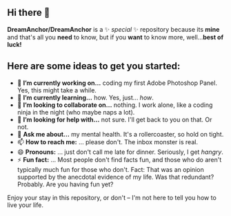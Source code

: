 ## Hi there 👋


**DreamAnchor/DreamAnchor** is a ✨ _special_ ✨ repository because its **mine** and that's all you **need** to know, but if you **want** to know more, well...**best of luck!**

## Here are some ideas to get you started:

- 🔭 **I’m currently working on...** coding my first Adobe Photoshop Panel. Yes, this might take a while. 
- 🌱 **I’m currently learning...** how. Yes, just... *how*.
- 👯 **I’m looking to collaborate on...** nothing. I work alone, like a coding ninja in the night (who maybe naps a lot).
- 🤔 **I’m looking for help with...** not sure. I'll get back to you on that. Or not.
- 💬 **Ask me about...** my mental health. It's a rollercoaster, so hold on tight.
- 📫 **How to reach me:** ... please don't. The inbox monster is real.
- 😄 **Pronouns:** ... just don't call me late for dinner. Seriously, I get *hangry*.
- ⚡ **Fun fact:** ... Most people don't find facts fun, and those who do aren't typically much fun for those who don't. Fact: That was an opinion supported by the anecdotal evidence of my life. Was that redundant? Probably. Are you having fun yet?

Enjoy your stay in this repository, or don't – I'm not here to tell you how to live your life.

